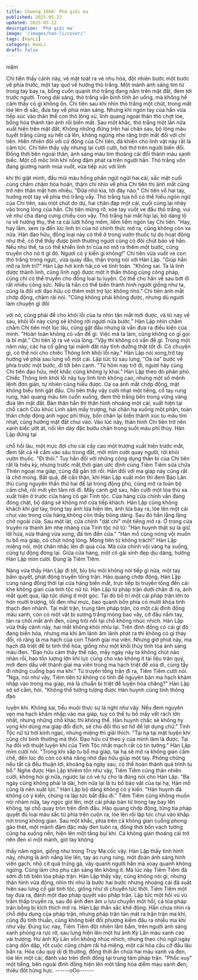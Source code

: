 ```yaml
---
title: Chương 1660: Phá giới ma
published: 2025-05-22
updated: 2025-05-22
description: 'Phá giới ma'
image: '/images/han-li/cover/'
tags: [HanLi]
category: HanLi
draft: false
---
```


niệm

Chi tiên thấy cảnh này, vẻ mặt toát ra vẻ nhu hòa, đột nhiên bước
một bước về phía trước, một tay quơ về hướng thỏ trắng.
Một mảnh ánh sáng tím từ trong tay bay ra, bỗng cuốn quanh thỏ
trắng đang nằm trên mặt đất, đem tới trước người.
Trong dải sáng, thỏ trắng vẫn bình tĩnh ăn uống, mà không hề
cảm thấy có gì không ổn.
Chi tiên sau khi nhìn thỏ trắng một chút, trong mắt lóe lên dị sắc,
đưa tay về phía màn sáng.
Nhưng khi ngón tay của hắn vừa tiếp xúc vào thân thể con thỏ
lông xù, linh quang ngoài thân thỏ chợt lóe, bỗng hóa thành tàn
ảnh rồi biến mất.
Sau một khắc, thỏ trắng một lần nữa xuất hiện trên mặt đất.
Không những đứng trên hai chân sau, bộ lông màu tuyết trắng
cũng xù hết cả lên, không ngừng nhe răng trợn mắt đối với chi
tiên.
Hiển nhiên đối với cử động của Chi tiên, đã khiến cho linh vật này
rất là căm tức.
Chi tiên thấy vậy nhưng lại cười cười, hơi thở trên người biến đổi.
Đồng thời bên ngoài thân, ánh sáng màu tím thoáng cái đổi thành
màu xanh biếc.
Một cổ mộc linh khí nồng đậm phát ra trên người hắn.
Thỏ trắng vốn đang giương nanh múa vuốt, vừa tiếp xúc với linh

khí thì giật mình, đầu mũi màu hồng phấn ngửi ngửi hai cái, sắc
mặt cuối cùng chầm chậm hòa hoãn, thậm chí nhìn về phía Chi
tiên thì ánh mắt cũng trở nên thân mật hơn nhiều.
"Đứa nhỏ kia, tới đây nào." Chi tiên vỗ hai tay, hướng một tay về
phía thỏ trắng vẫy.
Thỏ trắng tựa hồ có thể hiểu ngôn ngữ của Chi tiên, sau một chút
do dự, hai chân đạp một cái, cuối cùng lại nhảy vào trong lòng
của hắn.
Chi tiên mừng rỡ, xòe tay vuốt ve đầu thỏ trắng, vui vẻ như cha
đang cưng chiều con vậy.
Thỏ trắng hai mắt híp lại, bộ dáng lộ ra vẻ hưởng thụ, thè ra cái
lưỡi hồng mềm, liếm liếm ngón tay Chi tiên.
"Hay, hay lắm, xem ra đến lúc linh trí của nó chính thức mở ra,
cũng không còn xa nữa. Hàn đạo hữu, đồng loại này có thể ở
trong vườn thuốc tự do hoạt động như thế, có thể thấy được bình
thường ngươi cũng có đôi chút bảo vệ hắn. Nếu như thế, ta có thể
khiến linh trí của nó mở ra thêm một bước, cũng truyền cho nó ít
gì đó. Ngươi có ý kiến gì không!"
Chi tiên vừa vuốt ve con thỏ trắng trong ngực, vừa quay đầu, thận
trọng nói với Hàn Lập.
"Giúp hắn mở ra linh trí?"
Hàn Lập hơi kinh hãi,có vẻ tính toán.
"Không sai. Ta là linh dược thành linh, cũng lĩnh ngộ được một ít
thần thông cùng công pháp, cũng chỉ có thể truyền cho đồng loại
tu luyện. Có thể cho hắn về sau bớt đi rất nhiều công sức. Nếu là
hắn có thể biến thành hình người giống như ta, cũng là đối với
đạo hữu có thêm một trợ lực không nhỏ."
Chi tiên ánh mắt chớp động, chậm rãi nói.
"Cũng không phải không được, nhưng dù ngươi làm chuyện gì đối

với nó, cũng phải để cho khôi lỗi của ta nhìn tận mắt mới được, và
từ nay về sau, khôi lỗi này cũng sẽ không rời ngươi nửa bước."
Hàn Lập nhìn chằm chằm Chi tiên một lúc lâu, cũng gật đầu
nhưng là vẫn đưa ra điều kiện của mình.
"Hoàn toàn không có vấn đề gì. Việc mà ta làm, cũng không có gì
gọi là bí mật."
Chi tiên lộ ra vẻ vừa lòng.
"Vậy thì không có vấn đề gì. Trong một năm này, các hạ cố gắng
tại mảnh đất này tĩnh dưỡng thật tốt đi. Có chuyện gì, có thể nói
cho chiếc Thông linh khôi lỗi này."
Hàn Lập nói xong,trở tay hướng về phía sau lưng vỗ một cái.
Lập tức từ sau lưng, "Oa oa" bước về phía trước một bước, đi tới
bên cạnh.
"Từ hôm nay trở đi, ngươi hãy cùng Chi tiên đạo hữu, một khắc
cũng không ly khai."
Hàn Lập theo đó phân phó.
Chiếc Thông linh khôi lỗi này tuy linh tính không cao, nhưng một
số mệnh lệnh đơn giản, tự nhiên cũng hiểu được.
Oa oa ánh mắt chớp động, mặt không biểu tình gật đầu.
Chi tiên thấy vậy cười nhạt một tiếng, cổ tay rung rung, hào
quang màu tím cuốn xuống, đem thỏ trắng bên trong vững vàng
đưa lên mặt đất. Bản thân hắn thì thân hình nhoáng một cái, xuất
hiện tại chỗ cách Cửu khúc Linh sâm mấy trượng, hai chân hạ
xuống một phân, toàn thân chớp động ánh ngọc phỉ thúy, bốn
chân lại biến thành xúc tu màu tím nhạt, cũng hướng mặt đất chui
vào.
Vào lúc này, thân hình Chi tiên trở nên xanh biếc ướt át, nổi lên
dày đặc bướu chân trong suốt màu phỉ thúy. Hàn Lập đứng tại

chỗ hồi lâu, một mực đợi cho cái cây cao một trượng xuất hiện
trước mắt, đem tất cả rễ cắm vào sâu trong đất, mới mỉm cười
quay người, rời khỏi vườn thuốc.
"Đi thôi."
Tuy hắn đối với những công dụng thần bí của Chi tiên rất là hiếu
kỳ, nhưng trước mắt,thời gian ước định cùng Tiêm Tiêm sửa
chữa Thiên ngoại ma giáp, cũng đã gần tới rồi. Hắn đối với ma
giáp này cũng rất là chờ mong.
Bất quá, để cẩn thận, khi Hàn Lập xuất môn thì đem Báo Lân thú
cùng nguyên thần thứ hai để lại trong động phủ, cũng mở ra toàn
bộ cấm chế, rồi mới yên tâm rời đi.
Mấy canh giờ sau, hắn cưỡi một tòa thú xa xuất hiện ở trước cửa
hàng cô gái Tinh tộc. Cửa hàng cửa chính vẫn đang đóng chặt,
bộ dáng sẽ không mở cửa tiếp khách. Hàn Lập cũng không khách
khí giơ tay, trong tay ánh lửa hiện lên, ánh lửa bay ra, lóe lên một
cái chui vào trong cửa hàng,không còn thấy bóng dáng.
Sau đó hắn lẳng lậng chờ ngoài cửa.
Sau một lát, cửa chính "dát chi" một tiếng mở ra. Ở trong cửa
truyền ra thanh âm nhẹ nhàng của Tinh tộc nữ tử:
"Hàn huynh thật sự là giữ lời hứa, nửa tháng vừa xong, đã tìm
đến cửa."
"Hàn mỗ cũng nóng vội muốn tu bổ ma giáp, có chút nóng lòng.
Mong tiên tử không trách!"
Hàn Lập miệng nói, một chân nhấc lên đi qua cửa.
Mà cửa chính vội vàng hạ xuống, cũng tự động đóng lại. Giữa
cửa hàng, một cô gái xinh đẹp dịu dàng, hướng Hàn Lập mỉm
cười.
Đúng là Tiêm Tiêm.

Nàng vừa thấy Hàn Lập đi tới, bĩu bĩu môi không nói tiếp gì nữa,
một tay bấm quyết, phát động truyền tống trận.
Hào quang chớp động, Hàn Lập cùng nàng đồng thời tại cửa
hàng biến mất, trực tiếp bị truyền tống đến cái khe không gian của
tinh tộc nữ tử.
Hàn Lập từ pháp trận dưới chân đi ra, ánh mắt quét qua, lập tức
dừng ở một góc.
Tại đó bố trí một cái pháp trận lớn to hơn mười trượng, tối đen
như mực, bao quanh bốn phía có mười khỏa tinh thạch đen
nhánh.
Tại mắt trận, trung tâm pháp trận, có một cái đỉnh đồng màu xanh,
còn có một vật bị sương trắng mỏng bao vây, cỡ đầu nắm tay, tản
ra chói mắt ánh đen, cũng trôi nổi tại chỗ không nhúc nhích.
Hàn Lập vừa thấy cảnh này, hai mắt không khỏi nhíu lại.
Trên đỉnh đồng có cái gì đó đang biến hóa, nhưng ma khí âm lãnh
âm lãnh phát ra thì không có gì thay đổi, rõ ràng là ma hạch của
con Thánh giai ma viên. Nhưng giờ phút này, ma hạch đã triệt để
bị tinh thể hóa, giống như một khối thủy tinh tỏa ánh sáng màu
đen.
"Đạo hữu cảm thấy thế nào, mấy ngày này ta không chút nào
nhàn rỗi, hao tốn lượng lớn khí lực cùng cho vào không ít tài liệu
trân quý, mới đem dấu vết thánh giai ma viên trong ma hạch triệt
để xóa đi, cùng tẩy đi những cuồng bạo ma khí."
Từ truyền tống trận đi ra, Tiêm Tiêm cười nói.
"Nga, nói như vậy, Tiêm tiên tử không có tính để nguyên bản ma
hạch khảm nhập vào trong ma giáp, mà là chuẩn bị triệt để luyện
hóa chăng?"
Hàn Lập sờ sờ cằm, hỏi.
"Không thể tưởng tượng được Hàn huynh cũng tinh thông đạo

luyện khí. Không sai, tiểu muội thực sự là nghĩ như vậy. Nếu đem
nguyên vẹn ma hạch khảm nhập vào ma giáp, tuy có thể tu bổ
mấy vết rách lớn nhất, nhưng những chỗ khác thì không thể. Hàn
huynh chắc sẽ không hy vọng khi dùng ma giáp đối địch, sẽ cho
đối thủ sơ hở để lợi dụng chứ."
Tinh Tộc nữ tử hơi kinh ngạc, nhưng miệng thì giải thích.
"Tại hạ tại mặt luyện khí cũng chỉ bình thường mà thôi. Đạo hữu
cứ theo ý của mình làm là được. Tại hạ đối với thuật luyện khí của
Tinh Tộc nhất mạch rất có tin tưởng."
Hàn Lập mỉm cười nói.
"Trong khi sắp tu bổ ma giáp, tại hạ sẽ mở ra không gian cấm
chế, đến lúc đó còn có khả năng nhờ đạo hữu giúp một tay.
Phỏng chừng nếu tất cả đều thuận lợi, khoảng ba ngày sau, có
thể hoàn thành quá trình tu bổ."
Nghe được Hàn Lập khiêm tốn như vậy, Tiêm Tiêm cũng thản
nhiên cười, không hỏi gì nữa, ngược lại có vẻ tự cho là đúng nói
cho Hàn Lập.
"Ba ngày cũng không phải là dài, hơn nữa lại là tu bổ bảo vật của
tại hạ, Hàn mỗ cũng là nên xuất lực." Hàn Lập bộ dáng không có
ý kiến.
"Hàn huynh đã không có ý kiến, chúng ra lập tức bắt đầu đi."
Tiêm Tiêm cũng không muốn nói nhảm nữa, tay ngọc giơ lên, một
cái pháp bàn từ trong tay bay lên không, tại chỗ quay tròn trên
đỉnh đầu.
Hào quang chớp động, từng tia pháp quyết đủ loại màu sắc từ
phía trên cuộn ra, lóe lên rồi lập tức chui vào khắp nơi trong
không gian. Sau một khắc, phía trên cả không gian cuồng phong
gào thét, một mảnh đậm đặc mây đen tuôn ra, đồng thời bốn vách
tường cũng hạ xuống nền, hiện lên một tầng bụi khí.
Cả không gian thoáng cái trở nên đen xì một mảnh, giơ tay không

thấy năm ngón, giống như trong Trụy Ma cốc vậy.
Hàn Lập thấy tình hình này, nhưng là ánh nắng lóe lên, tay áo
rung rung, một đoàn ánh sáng hình viên gạch, nhỏ cỡ quả trứng
gà, vây quanh người hắn mà xoay quanh không ngừng.
Cũng làm cho phụ cận sáng lên không ít. Mà lúc này Tiêm Tiêm
đã sớm đi tới biên tòa pháp trận. Hàn Lập thấy vậy, cũng không
nói gì, nhưng thân hình vừa động, nhìn thì như là bước hai bước
nhưng nhoáng cái đã xuất hiện sau lưng cô gái tinh tộc, giống
như di chuyển tức thời.
Tiêm Tiêm một tay đưa ra, đánh một đạo pháp quyết vào pháp
trận.
Lập tức một hồi vù vù trầm thấp truyền ra, sau đó ánh đen âm u
lưu chuyển một hồi, cả tòa pháp trận bỗng bị kích thích mở ra.
Hàn Lập thần sắc khẽ động.
Hắn chưa nhìn ra chỗ diệu dụng của pháp trận, nhưng pháp trận
tản mát ra trận trận ma khí, cũng đủ tinh thuần, cũng không biết
đối phương kiếm đâu ra nhiều ma khí như vậy. Đúng lúc này,
Tiêm Tiêm đột nhiên lẩm bẩm, trên người ánh sáng xanh phóng
ra rực rỡ, sau lưng hiện lên một hư ảnh Kỳ Lân màu xanh cao vài
trượng.
Hư ảnh Kỳ Lân vốn không nhúc nhích, nhưng theo chú ngữ ngày
càng dồn dập, rốt cuộc cũng chậm rãi há miệng, một cái hỏa cầu
cỡ đầu lâu bắn ra.
Hỏa cầu quỷ dị dị thường, đồng thời ẩn chứa hai màu xanh và
đen, lóe lên một cái, đánh vào trên đỉnh đồng tại trung tâm pháp
trận.
"Phốc xuy" một tiếng, bên ngoài đỉnh đồng hiện lên một tầng hỏa
diễm màu xanh đen, thiêu đốt hừng hực.
------oOo------
